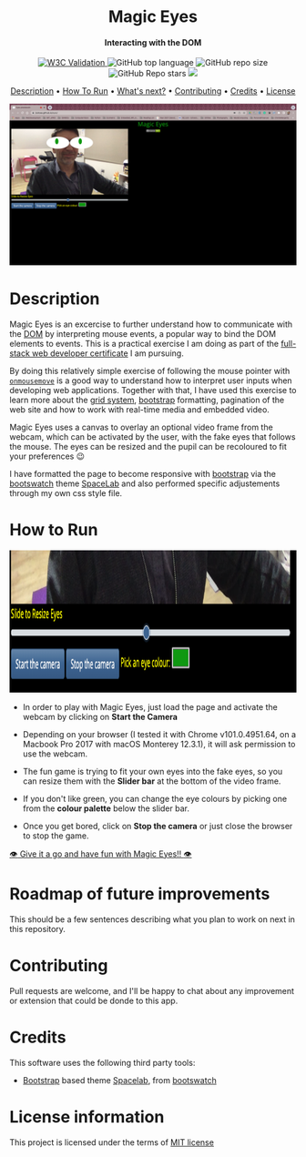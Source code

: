 <h1 align="center">
  Magic Eyes
  <br>
</h1>
<h4 align="center">Interacting with the DOM</h4>

<p align="center">
<a href="https://validator.nu/?doc=https://jlulloaa.github.io/eyes">
<img alt="W3C Validation" src="https://img.shields.io/w3c-validation/html?logo=w3c&style=plastic&targetUrl=https%3A%2F%2Fjlulloaa.github.io%2Feyes">
</a>
  <img alt="GitHub top language" src="https://img.shields.io/github/languages/top/jlulloaa/eyes?style=plastic">
  <img alt="GitHub repo size" src="https://img.shields.io/github/repo-size/jlulloaa/eyes?color=yellow&style=plastic">
  <img alt="GitHub Repo stars" src="https://img.shields.io/github/stars/jlulloaa/eyes?style=plastic">
  <a href="https://github.com/jlulloaa/eyes/blob/main/LICENSE" target="_blank"> <img src="https://img.shields.io/github/license/jlulloaa/eyes?style=plastic"></a>
</p>

<p align="center">
  <a href="#description">Description</a> •
  <a href="#how-to-run">How To Run</a> •
  <a href="#roadmap-of-future-improvements">What's next?</a> •
  <a href="#contributing">Contributing</a> •
  <a href="#credits">Credits</a> •
  <a href="#license-information">License</a>
</p>

<img alt="Screenshot" src="howto/screenshot.png">

# Description
Magic Eyes is an excercise to further understand how to communicate with the [DOM](https://developer.mozilla.org/en-US/docs/Web/API/Document_Object_Model) by interpreting mouse events, a popular way to bind the DOM elements to events. This is a practical exercise I am doing as part of the [full-stack web developer certificate](https://executive-ed.xpro.mit.edu/professional-certificate-coding) I am pursuing.

By doing this relatively simple exercise of following the mouse pointer with [`onmousemove`](https://developer.mozilla.org/en-US/docs/Web/API/GlobalEventHandlers/onmousemove) is a good way to understand how to interpret user inputs when developing web applications. Together with that, I have used this exercise to learn more about the [grid system](https://en.wikipedia.org/wiki/Holy_grail_(web_design)), [bootstrap](https://getbootstrap.com/) formatting, pagination of the web site and how to work with real-time media and embedded video.

Magic Eyes uses a canvas to overlay an optional video frame from the webcam, which can be activated by the user, with the fake eyes that follows the mouse. The eyes can be resized and the pupil can be recoloured to fit your preferences :wink:

I have formatted the page to become responsive with [bootstrap](https://getbootstrap.com/) via the [bootswatch](https://bootswatch.com) theme [SpaceLab](https://bootswatch.com/spacelab/) and also performed specific adjustements through my own css style file. 

# How to Run
<img alt="controls Screenshot" src="howto/controls.png" height=250px>

* In order to play with Magic Eyes, just load the page and activate the webcam by clicking on **Start the Camera**

* Depending on your browser (I tested it with Chrome v101.0.4951.64, on a Macbook Pro 2017 with macOS Monterey 12.3.1), it will ask permission to use the webcam.

* The fun game is trying to fit your own eyes into the fake eyes, so you can resize them with the **Slider bar** at the bottom of the video frame.

* If you don't like green, you can change the eye colours by picking one from the **colour palette** below the slider bar. 

* Once you get bored, click on **Stop the camera** or just close the browser to stop the game. 

<a href="https://jlulloaa.github.io/eyes"> :eye: Give it a go and have fun with Magic Eyes!! :eye: </a> 


# Roadmap of future improvements
This should be a few sentences describing what you plan to work on next in this repository. 

# Contributing
Pull requests are welcome, and I'll be happy to chat about any improvement or extension that could be donde to this app.

# Credits
This software uses the following third party tools:
* [Bootstrap](https://getbootstrap.com/) based theme [Spacelab](https://bootswatch.com/spacelab/), from [bootswatch](https://bootswatch.com)

# License information
This project is licensed under the terms of <a href="https://github.com/jlulloaa/eyes/blob/main/LICENSE" target="_blank"> MIT license </a>

